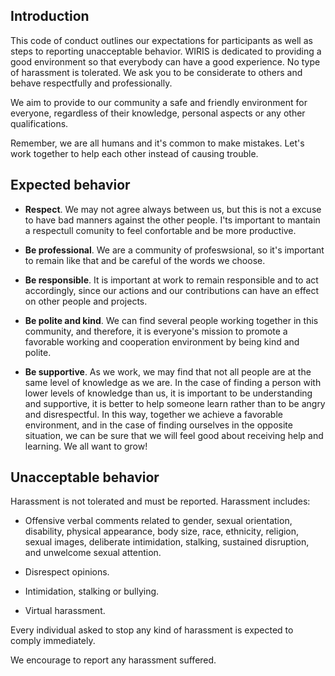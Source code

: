 ## Introduction

This code of conduct outlines our expectations for participants as well as steps to reporting unacceptable behavior. WIRIS is dedicated to providing a good environment so that everybody can have a good experience. No type of harassment is tolerated. We ask you to be considerate to others and behave respectfully and professionally. 

We aim to provide to our community a safe and friendly environment for everyone, regardless of their knowledge, personal aspects or any other qualifications.

Remember, we are all humans and it's common to make mistakes. Let's work together to help each other instead of causing trouble.

## Expected behavior

 - **Respect**. We may not agree always between us, but this is not a excuse to have bad manners against the other people. I'ts important to mantain a respectull comunity to feel confortable and be more productive.

 - **Be professional**. We are a community of profeswsional, so it's important to remain like that and be careful of the words we choose.

 - **Be responsible**. It is important at work to remain responsible and to act accordingly, since our actions and our contributions can have an effect on other people and projects.

 - **Be polite and kind**. We can find several people working together in this community, and therefore, it is everyone's mission to promote a favorable working and cooperation environment by being kind and polite.
  
 - **Be supportive**. As we work, we may find that not all people are at the same level of knowledge as we are. In the case of finding a person with lower levels of knowledge than us, it is important to be understanding and supportive, it is better to help someone learn rather than to be angry and disrespectful. In this way, together we achieve a favorable environment, and in the case of finding ourselves in the opposite situation, we can be sure that we will feel good about receiving help and learning. We all want to grow!

## Unacceptable behavior

Harassment is not tolerated and must be reported. Harassment includes:

- Offensive verbal comments related to gender, sexual orientation, disability, physical appearance, body size, race, ethnicity, religion, sexual images, deliberate intimidation, stalking, sustained disruption, and unwelcome sexual attention.

- Disrespect opinions.

- Intimidation, stalking or bullying.

- Virtual harassment.

Every individual asked to stop any kind of harassment is expected to comply immediately.

We encourage to report any harassment suffered.
